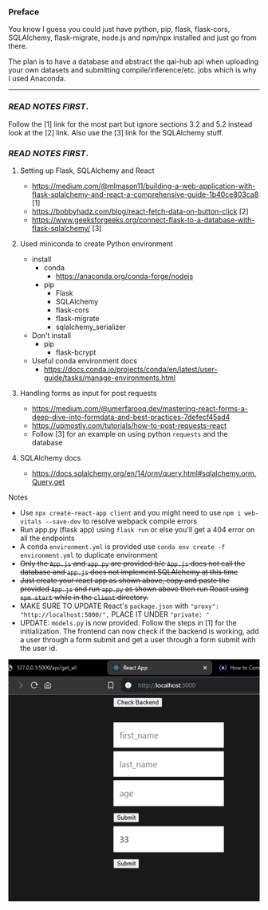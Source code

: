 ### Preface
You know I guess you could just have python, pip, flask, flask-cors, SQLAlchemy,
flask-migrate, node.js and npm/npx installed and just go from there.

The plan is to have a database and abstract the qai-hub api when uploading your own datasets and submitting compile/inference/etc. jobs which is why I used Anaconda.

---

### *READ NOTES FIRST*.

Follow the [1] link for the most part but ignore sections 3.2 and 5.2 instead
look at the [2] link. Also use the [3] link for the SQLAlchemy stuff.

### *READ NOTES FIRST*.

1. Setting up Flask, SQLAlchemy and React
	- https://medium.com/@mlmason11/building-a-web-application-with-flask-sqlalchemy-and-react-a-comprehensive-guide-1b40ce803ca8 [1]
	- https://bobbyhadz.com/blog/react-fetch-data-on-button-click [2]
	- https://www.geeksforgeeks.org/connect-flask-to-a-database-with-flask-sqlalchemy/ [3]

2. Used miniconda to create Python environment
	- install
		- conda
			- https://anaconda.org/conda-forge/nodejs
		- pip
			- Flask
			- SQLAlchemy 
			- flask-cors
			- flask-migrate
			- sqlalchemy_serializer
	- Don't install
		- pip
			- flask-bcrypt
	- Useful conda environment docs
		- https://docs.conda.io/projects/conda/en/latest/user-guide/tasks/manage-environments.html

3. Handling forms as input for post requests
	- https://medium.com/@umerfarooq.dev/mastering-react-forms-a-deep-dive-into-formdata-and-best-practices-7defecf45ad4
	- https://upmostly.com/tutorials/how-to-post-requests-react
	- Follow [3] for an example on using python `requests` and the database

4. SQLAlchemy docs
	- https://docs.sqlalchemy.org/en/14/orm/query.html#sqlalchemy.orm.Query.get

Notes
- Use `npx create-react-app client`  and you might need to use 
  `npm i web-vitals --save-dev` to resolve webpack compile errors
- Run app.py (flask app) using `flask run` or else you'll get a 404 error on all 
  the endpoints
- A conda `environment.yml` is provided use `conda env create -f environment.yml`
  to duplicate environment
- ~~Only the `App.js` and `app.py` are provided b/c `App.js` does not call the
  database and `app.js` does not implement SQLAlchemy at this time~~
- ~~Just create your react app as shown above, copy and paste the provided `App.js`
  and run `app.py` as shown above then run React using `npm start` while in the
  `client` directory.~~
- MAKE SURE TO UPDATE React's `package.json` with  `"proxy": "http://localhost:5000/",`
  PLACE IT UNDER `"private: "`
- UPDATE: `models.py` is now provided. Follow the steps in [1] for the initialization.
  The frontend can now check if the backend is working, add a user through a form
  submit and get a user through a form submit with the user id.

![frontend](Screenshot%202025-02-01%20115133.png)